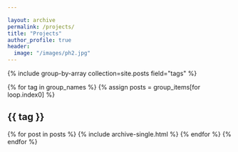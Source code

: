 ```yaml
---

layout: archive
permalink: /projects/
title: "Projects"
author_profile: true
header:
  image: "/images/ph2.jpg"
---
```


{% include group-by-array collection=site.posts field="tags" %}

{% for tag in group_names %}
  {% assign posts = group_items[for loop.index0] %}
  <h2 id="{{ tag | slugify }}" class="archive__subtitle">{{ tag }}</h2>
  {% for post in posts %}
    {% include archive-single.html %}
  {% endfor %}
{% endfor %}
